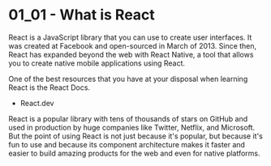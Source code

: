 # 01_01 - What is React

React is a JavaScript library that you can use to create user interfaces. It was created at Facebook and open-sourced in March of 2013. Since then, React has expanded beyond the web with React Native, a tool that allows you to create native mobile applications using React.

One of the best resources that you have at your disposal when learning React is the React Docs.

- React.dev

React is a popular library with tens of thousands of stars on GitHub and used in production by huge companies like Twitter, Netflix, and Microsoft. But the point of using React is not just because it's popular, but because it's fun to use and because its component architecture makes it faster and easier to build amazing products for the web and even for native platforms.
